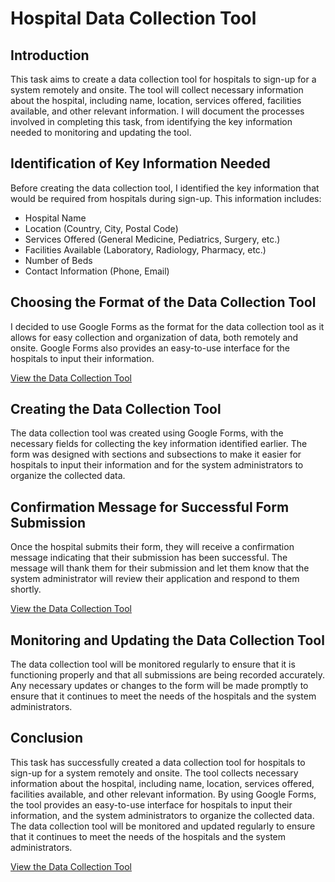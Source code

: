 # Hospital Data Collection Tool

## Introduction
This task aims to create a data collection tool for hospitals to sign-up for a system remotely and onsite. The tool will collect necessary information about the hospital, including name, location, services offered, facilities available, and other relevant information. I will document the processes involved in completing this task, from identifying the key information needed to monitoring and updating the tool.

## Identification of Key Information Needed
Before creating the data collection tool, I identified the key information that would be required from hospitals during sign-up. This information includes:
* Hospital Name
* Location (Country, City, Postal Code)
* Services Offered (General Medicine, Pediatrics, Surgery, etc.)
* Facilities Available (Laboratory, Radiology, Pharmacy, etc.)
* Number of Beds
* Contact Information (Phone, Email)


## Choosing the Format of the Data Collection Tool
I decided to use Google Forms as the format for the data collection tool as it allows for easy collection and organization of data, both remotely and onsite. Google Forms also provides an easy-to-use interface for the hospitals to input their information.

[View the Data Collection Tool](https://docs.google.com/forms/d/e/1FAIpQLSed04F_5O6IjSbQ0SXDnGL1HHV7ANKx0jnGaZ0DVxPzHmWDZQ/viewform?usp=sf_link)


## Creating the Data Collection Tool
The data collection tool was created using Google Forms, with the necessary fields for collecting the key information identified earlier. The form was designed with sections and subsections to make it easier for hospitals to input their information and for the system administrators to organize the collected data.


## Confirmation Message for Successful Form Submission
Once the hospital submits their form, they will receive a confirmation message indicating that their submission has been successful. The message will thank them for their submission and let them know that the system administrator will review their application and respond to them shortly.

[View the Data Collection Tool](https://docs.google.com/forms/d/e/1FAIpQLSed04F_5O6IjSbQ0SXDnGL1HHV7ANKx0jnGaZ0DVxPzHmWDZQ/viewform?usp=sf_link)



## Monitoring and Updating the Data Collection Tool
The data collection tool will be monitored regularly to ensure that it is functioning properly and that all submissions are being recorded accurately. Any necessary updates or changes to the form will be made promptly to ensure that it continues to meet the needs of the hospitals and the system administrators.

## Conclusion
This task has successfully created a data collection tool for hospitals to sign-up for a system remotely and onsite. The tool collects necessary information about the hospital, including name, location, services offered, facilities available, and other relevant information. By using Google Forms, the tool provides an easy-to-use interface for hospitals to input their information, and the system administrators to organize the collected data. The data collection tool will be monitored and updated regularly to ensure that it continues to meet the needs of the hospitals and the system administrators.

[View the Data Collection Tool](https://docs.google.com/forms/d/e/1FAIpQLSed04F_5O6IjSbQ0SXDnGL1HHV7ANKx0jnGaZ0DVxPzHmWDZQ/viewform?usp=sf_link)
